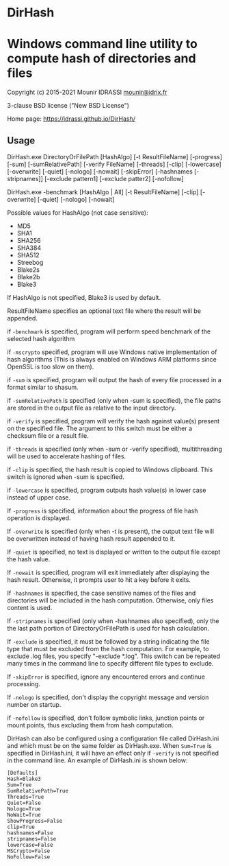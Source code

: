 # DirHash
Windows command line utility to compute hash of directories and files
=====================================================================

Copyright (c) 2015-2021 Mounir IDRASSI
mounir@idrix.fr

3-clause BSD license ("New BSD License")

Home page: https://idrassi.github.io/DirHash/

Usage
------------

DirHash.exe DirectoryOrFilePath [HashAlgo] [-t ResultFileName] [-progress] [-sum] [-sumRelativePath] [-verify FileName] [-threads] [-clip] [-lowercase] [-overwrite] [-quiet] [-nologo] [-nowait] [-skipError] [-hashnames [-stripnames]] [-exclude pattern1] [-exclude patter2] [-nofollow]

DirHash.exe -benchmark [HashAlgo | All] [-t ResultFileName] [-clip] [-overwrite] [-quiet] [-nologo] [-nowait]

Possible values for HashAlgo (not case sensitive):
- MD5
- SHA1
- SHA256
- SHA384
- SHA512
- Streebog
- Blake2s
- Blake2b
- Blake3

If HashAlgo is not specified, Blake3 is used by default.

ResultFileName specifies an optional text file where the result will be appended.

if `-benchmark` is specified, program will perform speed benchmark of the selected hash algorithm

if `-mscrypto` specified, program will use Windows native implementation of hash algorithms (This is always enabled on Windows ARM platforms since OpenSSL is too slow on them).

if `-sum` is specified, program will output the hash of every file processed in a format similar to shasum.

if `-sumRelativePath` is specified (only when -sum is specified), the file paths are stored in the output file as relative to the input directory.

if `-verify` is specified, program will verify the hash against value(s) present on the specified file. The argument to this switch must be either a checksum file or a result file.

if `-threads` is specified (only when -sum or -verify specified), multithreading will be used to accelerate hashing of files.

if `-clip` is specified, the hash result is copied to Windows clipboard. This switch is ignored when -sum is specified.

if `-lowercase` is specified, program outputs hash value(s) in lower case instead of upper case.

If `-progress` is specified, information about the progress of file hash operation is displayed.

If `-overwrite` is specified (only when -t is present), the output text file will be overwritten instead of having hash result appended to it.

If `-quiet` is specified, no text is displayed or written to the output file except the hash value.

If `-nowait` is specified, program will exit immediately after displaying the hash result. Otherwise, it prompts user to hit a key before it exits.

If `-hashnames` is specified, the case sensitive names of the files and directories will be included in the hash computation. Otherwise, only files content is used.

If `-stripnames` is specified (only when -hashnames also specified), only the the last path portion of DirectoryOrFilePath is used for hash calculation.

If `-exclude` is specified, it must be followed by a string indicating the file type that must be excluded from the hash computation. For example, to exclude .log files, you specify "-exclude *.log". This switch can be repeated many times in the command line to specify different file types to exclude.

If `-skipError` is specified, ignore any encountered errors and continue processing.

If `-nologo` is specified, don't display the copyright message and version number on startup.

if `-nofollow` is specified, don't follow symbolic links, junction points or mount points, thus excluding them from hash computation.

DirHash can also be configured using a configuration file called DirHash.ini and which must be on the same folder as DirHash.exe.
When `Sum=True` is specified in DirHash.ini, it will have an effect only if `-verify` is not specified in the command line.
An example of DirHash.ini is shown below:

```
[Defaults]
Hash=Blake3
Sum=True
SumRelativePath=True
Threads=True
Quiet=False
Nologo=True
NoWait=True
ShowProgress=False
clip=True
hashnames=False
stripnames=False
lowercase=False
MSCrypto=False
NoFollow=False
```

